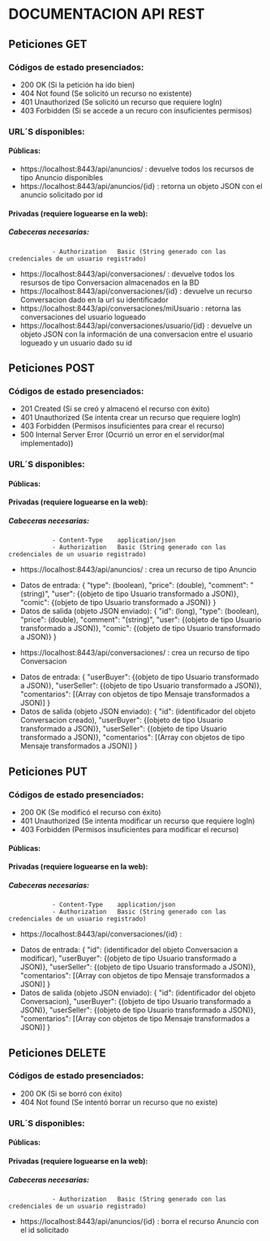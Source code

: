 # DOCUMENTACION API REST

## Peticiones GET

### Códigos de estado presenciados:

+ 200 OK (Si la petición ha ido bien)
+ 404 Not found (Se solicitó un recurso no existente)
+ 401 Unauthorized (Se solicitó un recurso que requiere logIn)
+ 403 Forbidden (Si se accede a un recuro con insuficientes permisos)

### URL´S disponibles:

#### Públicas:
- https://localhost:8443/api/anuncios/ : devuelve todos los recursos de tipo Anuncio disponibles
- https://localhost:8443/api/anuncios/{id} : retorna un objeto JSON con el anuncio solicitado por id
#### Privadas (requiere loguearse en la web):
##### Cabeceras necesarias:
                - Authorization   Basic (String generado con las credenciales de un usuario registrado)
- https://localhost:8443/api/conversaciones/ : devuelve todos los resursos de tipo Conversacion almacenados en la BD
- https://localhost:8443/api/conversaciones/{id} : devuelve un recurso Conversacion dado en la url su identificador
- https://localhost:8443/api/conversaciones/miUsuario : retorna las conversaciones del usuario logueado
- https://localhost:8443/api/conversaciones/usuario/{id} : devuelve un objeto JSON con la información de una conversacion entre el usuario logueado y un usuario dado su id

## Peticiones POST

### Códigos de estado presenciados:

+ 201 Created (Si se creó y almacenó el recurso con éxito)
+ 401 Unauthorized (Se intenta crear un recurso que requiere logIn)
+ 403 Forbidden (Permisos insuficientes para crear el recurso)
+ 500 Internal Server Error (Ocurrió un error en el servidor(mal implementado))

### URL´S disponibles:

#### Públicas:

#### Privadas (requiere loguearse en la web):
##### Cabeceras necesarias:
                - Content-Type    application/json
                - Authorization   Basic (String generado con las credenciales de un usuario registrado)
- https://localhost:8443/api/anuncios/ : crea un recurso de tipo Anuncio
+ Datos de entrada: {
    "type": (boolean),
    "price": (double),
    "comment": "(string)",
    "user": {(objeto de tipo Usuario transformado a JSON)},
    "comic": {(objeto de tipo Usuario transformado a JSON)}
  }
+ Datos de salida (objeto JSON enviado): {
    "id": (long),
    "type": (boolean),
    "price": (double),
    "comment": "(string)",
    "user": {(objeto de tipo Usuario transformado a JSON)},
    "comic": {(objeto de tipo Usuario transformado a JSON)}
  }
- https://localhost:8443/api/conversaciones/ : crea un recurso de tipo Conversacion
+ Datos de entrada: {
    "userBuyer": {(objeto de tipo Usuario transformado a JSON)},
    "userSeller": {(objeto de tipo Usuario transformado a JSON)},
    "comentarios": [(Array con objetos de tipo Mensaje transformados a JSON)]
  }
+ Datos de salida (objeto JSON enviado): {
    "id": (identificador del objeto Conversacion creado),
    "userBuyer": {(objeto de tipo Usuario transformado a JSON)},
    "userSeller": {(objeto de tipo Usuario transformado a JSON)},
    "comentarios": [(Array con objetos de tipo Mensaje transformados a JSON)]
  }

## Peticiones PUT

### Códigos de estado presenciados:

+ 200 OK (Se modificó el recurso con éxito)
+ 401 Unauthorized (Se intenta modificar un recurso que requiere logIn)
+ 403 Forbidden (Permisos insuficientes para modificar el recurso)

#### Públicas:

#### Privadas (requiere loguearse en la web):
##### Cabeceras necesarias:
                - Content-Type    application/json
                - Authorization   Basic (String generado con las credenciales de un usuario registrado)
- https://localhost:8443/api/conversaciones/{id} :
+ Datos de entrada: {
    "id": (identificador del objeto Conversacion a modificar),
    "userBuyer": {(objeto de tipo Usuario transformado a JSON)},
    "userSeller": {(objeto de tipo Usuario transformado a JSON)},
    "comentarios": [(Array con objetos de tipo Mensaje transformados a JSON)]
  }
+ Datos de salida (objeto JSON enviado): {
    "id": (identificador del objeto Conversacion),
    "userBuyer": {(objeto de tipo Usuario transformado a JSON)},
    "userSeller": {(objeto de tipo Usuario transformado a JSON)},
    "comentarios": [(Array con objetos de tipo Mensaje transformados a JSON)]
  }

## Peticiones DELETE

### Códigos de estado presenciados:

+ 200 OK (Si se borró con éxito)
+ 404 Not found (Se intentó borrar un recurso que no existe)

### URL´S disponibles:

#### Públicas:

#### Privadas (requiere loguearse en la web):
##### Cabeceras necesarias:
                - Authorization   Basic (String generado con las credenciales de un usuario registrado)
- https://localhost:8443/api/anuncios/{id} : borra el recurso Anuncio con el id solicitado

